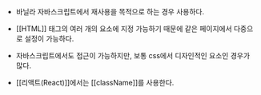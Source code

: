 - 바닐라 자바스크립트에서 재사용을 목적으로 하는 경우 사용하다.
- [[HTML]] 태그의 여러 개의 요소에 지정 가능하기 때문에 같은 페이지에서 다중으로 설정이 가능하다.

- 자바스크립트에서도 접근이 가능하지만, 보통 css에서 디자인적인 요소인 경우가 많다.

- [[리액트(React)]]에서는 [[className]]를 사용한다.